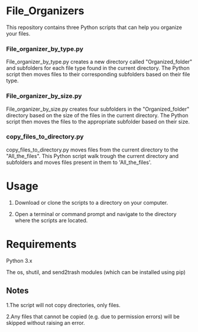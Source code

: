 # File_Organizers
This repository contains three Python scripts that can help you organize your files.

### File_organizer_by_type.py
File_organizer_by_type.py creates a new directory called "Organized_folder" and subfolders for each file type found in the current directory. The Python script then moves files to their corresponding subfolders based on their file type.

### File_organizer_by_size.py
File_organizer_by_size.py creates four subfolders in the "Organized_folder" directory based on the size of the files in the current directory. The Python script then moves the files to the appropriate subfolder based on their size.

### copy_files_to_directory.py
copy_files_to_directory.py moves files from the current directory to the "All_the_files". This Python script walk trough the current directory and subfolders and 
moves files present in them to 'All_the_files'.

# Usage
1. Download or clone the scripts to a directory on your computer.

2. Open a terminal or command prompt and navigate to the directory where the scripts are located.

# Requirements
Python 3.x

The os, shutil, and send2trash modules (which can be installed using pip)

## Notes
1.The script will not copy directories, only files. 

2.Any files that cannot be copied (e.g. due to permission errors) will be skipped without raising an error.

